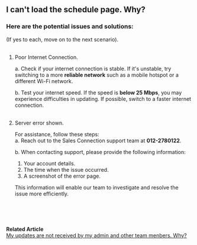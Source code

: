## I can't load the schedule page. Why?

### Here are the potential issues and solutions:
(If yes to each, move on to the next scenario).<br><br>

  1. Poor Internet Connection.<br>

     a. Check if your internet connection is stable. If it's unstable, try switching to a more **reliable network** such as a mobile hotspot or a different Wi-Fi network.<br>

     b. Test your internet speed. If the speed is **below 25 Mbps**, you may experience difficulties in updating. If possible, switch to a faster internet connection.<br><br>
  
  2. Server error shown.<br>
  
     For assistance, follow these steps:<br>
     a. Reach out to the Sales Connection support team at **012-2780122**.<br>
        
     b. When contacting support, please provide the following information:<br>
     1. Your account details.<br>
     2. The time when the issue occurred.<br>
     3. A screenshot of the error page.<br>
     
     This information will enable our team to investigate and resolve the issue more efficiently.

<br><br><br>

**Related Article**<br>
[My updates are not received by my admin and other team menbers. Why?](Updates_Not_Received_by_Team_Members.md)
